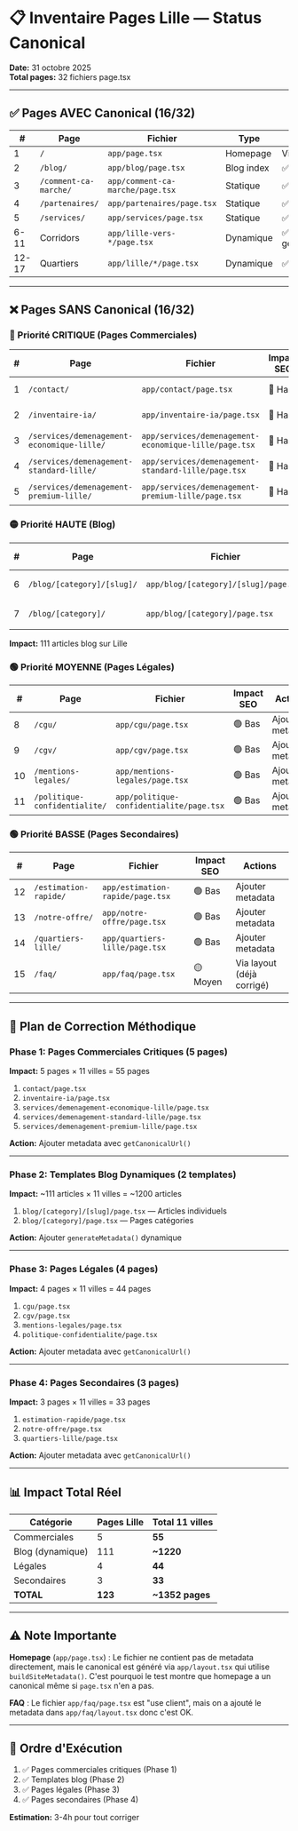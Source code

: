# 📋 Inventaire Pages Lille — Status Canonical

**Date:** 31 octobre 2025  
**Total pages:** 32 fichiers page.tsx

---

## ✅ Pages AVEC Canonical (16/32)

| # | Page | Fichier | Type | Note |
|---|------|---------|------|------|
| 1 | `/` | `app/page.tsx` | Homepage | Via layout.tsx |
| 2 | `/blog/` | `app/blog/page.tsx` | Blog index | ✅ getCanonicalUrl |
| 3 | `/comment-ca-marche/` | `app/comment-ca-marche/page.tsx` | Statique | ✅ getCanonicalUrl |
| 4 | `/partenaires/` | `app/partenaires/page.tsx` | Statique | ✅ getCanonicalUrl |
| 5 | `/services/` | `app/services/page.tsx` | Statique | ✅ getCanonicalUrl |
| 6-11 | Corridors | `app/lille-vers-*/page.tsx` | Dynamique | ✅ generateCorridorPageMetadata |
| 12-17 | Quartiers | `app/lille/*/page.tsx` | Dynamique | ✅ generateLocalPageMetadata |

---

## ❌ Pages SANS Canonical (16/32)

### 🔴 Priorité CRITIQUE (Pages Commerciales)

| # | Page | Fichier | Impact SEO | Actions |
|---|------|---------|------------|---------|
| 1 | `/contact/` | `app/contact/page.tsx` | 🔴 Haut | Ajouter metadata |
| 2 | `/inventaire-ia/` | `app/inventaire-ia/page.tsx` | 🔴 Haut | Ajouter metadata |
| 3 | `/services/demenagement-economique-lille/` | `app/services/demenagement-economique-lille/page.tsx` | 🔴 Haut | Ajouter metadata |
| 4 | `/services/demenagement-standard-lille/` | `app/services/demenagement-standard-lille/page.tsx` | 🔴 Haut | Ajouter metadata |
| 5 | `/services/demenagement-premium-lille/` | `app/services/demenagement-premium-lille/page.tsx` | 🔴 Haut | Ajouter metadata |

### 🟡 Priorité HAUTE (Blog)

| # | Page | Fichier | Impact SEO | Actions |
|---|------|---------|------------|---------|
| 6 | `/blog/[category]/[slug]/` | `app/blog/[category]/[slug]/page.tsx` | 🟡 Moyen | Template dynamique |
| 7 | `/blog/[category]/` | `app/blog/[category]/page.tsx` | 🟡 Moyen | Template dynamique |

**Impact:** 111 articles blog sur Lille

### 🟢 Priorité MOYENNE (Pages Légales)

| # | Page | Fichier | Impact SEO | Actions |
|---|------|---------|------------|---------|
| 8 | `/cgu/` | `app/cgu/page.tsx` | 🟢 Bas | Ajouter metadata |
| 9 | `/cgv/` | `app/cgv/page.tsx` | 🟢 Bas | Ajouter metadata |
| 10 | `/mentions-legales/` | `app/mentions-legales/page.tsx` | 🟢 Bas | Ajouter metadata |
| 11 | `/politique-confidentialite/` | `app/politique-confidentialite/page.tsx` | 🟢 Bas | Ajouter metadata |

### 🟢 Priorité BASSE (Pages Secondaires)

| # | Page | Fichier | Impact SEO | Actions |
|---|------|---------|------------|---------|
| 12 | `/estimation-rapide/` | `app/estimation-rapide/page.tsx` | 🟢 Bas | Ajouter metadata |
| 13 | `/notre-offre/` | `app/notre-offre/page.tsx` | 🟢 Bas | Ajouter metadata |
| 14 | `/quartiers-lille/` | `app/quartiers-lille/page.tsx` | 🟢 Bas | Ajouter metadata |
| 15 | `/faq/` | `app/faq/page.tsx` | 🟡 Moyen | Via layout (déjà corrigé) |

---

## 🎯 Plan de Correction Méthodique

### Phase 1: Pages Commerciales Critiques (5 pages)
**Impact:** 5 pages × 11 villes = 55 pages

1. `contact/page.tsx`
2. `inventaire-ia/page.tsx`
3. `services/demenagement-economique-lille/page.tsx`
4. `services/demenagement-standard-lille/page.tsx`
5. `services/demenagement-premium-lille/page.tsx`

**Action:** Ajouter metadata avec `getCanonicalUrl()`

---

### Phase 2: Templates Blog Dynamiques (2 templates)
**Impact:** ~111 articles × 11 villes = ~1200 articles

1. `blog/[category]/[slug]/page.tsx` — Articles individuels
2. `blog/[category]/page.tsx` — Pages catégories

**Action:** Ajouter `generateMetadata()` dynamique

---

### Phase 3: Pages Légales (4 pages)
**Impact:** 4 pages × 11 villes = 44 pages

1. `cgu/page.tsx`
2. `cgv/page.tsx`
3. `mentions-legales/page.tsx`
4. `politique-confidentialite/page.tsx`

**Action:** Ajouter metadata avec `getCanonicalUrl()`

---

### Phase 4: Pages Secondaires (3 pages)
**Impact:** 3 pages × 11 villes = 33 pages

1. `estimation-rapide/page.tsx`
2. `notre-offre/page.tsx`
3. `quartiers-lille/page.tsx`

**Action:** Ajouter metadata avec `getCanonicalUrl()`

---

## 📊 Impact Total Réel

| Catégorie | Pages Lille | Total 11 villes |
|-----------|-------------|-----------------|
| Commerciales | 5 | **55** |
| Blog (dynamique) | 111 | **~1220** |
| Légales | 4 | **44** |
| Secondaires | 3 | **33** |
| **TOTAL** | **123** | **~1352 pages** |

---

## ⚠️ Note Importante

**Homepage** (`app/page.tsx`) : Le fichier ne contient pas de metadata directement, mais le canonical est généré via `app/layout.tsx` qui utilise `buildSiteMetadata()`. C'est pourquoi le test montre que homepage a un canonical même si `page.tsx` n'en a pas.

**FAQ** : Le fichier `app/faq/page.tsx` est "use client", mais on a ajouté le metadata dans `app/faq/layout.tsx` donc c'est OK.

---

## 🎯 Ordre d'Exécution

1. ✅ Pages commerciales critiques (Phase 1)
2. ✅ Templates blog (Phase 2)
3. ✅ Pages légales (Phase 3)
4. ✅ Pages secondaires (Phase 4)

**Estimation:** 3-4h pour tout corriger

